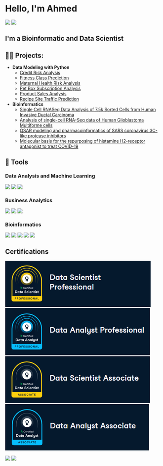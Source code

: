 # Hello, I'm Ahmed
<a href="https://www.linkedin.com/in/ahmed-ishola"><img src="https://img.shields.io/badge/-LinkedIn-0072b1?&style=for-the-badge&logo=linkedin&logoColor=white" /></a>
<a href="https://mblinks.github.io/"><img src="https://img.shields.io/badge/-GitHub-181717?style=for-the-badge&logo=github&logoColor=white" /></a>

## I'm a Bioinformatic and Data Scientist

<h2>👨‍💻 Projects:</h2>

- <b>Data Modeling with Python </b>
  - [Credit Risk Analysis](https://github.com/mblinks/python/blob/main/Credit_Risk_Analysis.ipynb)
  - [Fitness Class Prediction](https://github.com/mblinks/python/blob/main/Fitness_Class.ipynb)
  - [Maternal Health Risk Analysis](https://github.com/mblinks/python/blob/main/Maternal_Health_Risk_Analysis.ipynb)
  - [Pet Box Subscription Analysis](https://github.com/mblinks/python/blob/main/Pet_Box_Subscription.ipynb)
  - [Product Sales Analysis](https://github.com/mblinks/python/blob/main/Product_Sales.ipynb)
  - [Recipe Site Traffic Prediction](https://github.com/mblinks/python/blob/main/Recipe_Site_Traffic.ipynb)
- <b>Bioinformatics</b>
  - [Single Cell RNASeq Data Analysis of 7.5k Sorted Cells from Human Invasive Ductal Carcinoma](https://github.com/mblinks/scanpy)
  - [Analysis of single-cell RNA-Seq data of Human Glioblastoma Multiforme cells](https://github.com/mblinks/R)
  - [QSAR modeling and pharmacoinformatics of SARS coronavirus 3C-like protease inhibitors](https://www.ncbi.nlm.nih.gov/pmc/articles/PMC8111888/)
  - [Molecular basis for the repurposing of histamine H2-receptor antagonist to treat COVID-19](https://www.ncbi.nlm.nih.gov/pmc/articles/PMC7852284/)

## 🤖 Tools
### Data Analysis and Machine Learning
<div>
    <img src="https://img.shields.io/badge/-Python-3776AB?style=for-the-badge&logo=python&logoColor=white" />
    <img src="https://img.shields.io/badge/-R-276DC3?style=for-the-badge&logo=R&logoColor=white" />
    <img src="https://img.shields.io/badge/-SQL-4479A1?style=for-the-badge&logo=sql&logoColor=white" />
</div>

### Business Analytics
<div>
    <img src="https://img.shields.io/badge/-Microsoft%20Excel-217346?style=for-the-badge&logo=microsoft-excel&logoColor=white" />
    <img src="https://img.shields.io/badge/-Power%20BI-F2C811?style=for-the-badge&logo=powerbi&logoColor=white" />
    <img src="https://img.shields.io/badge/-Tableau-E97627?style=for-the-badge&logo=tableau&logoColor=white" />
    </div>

### Bioinformatics
<div>
    <img src="https://img.shields.io/badge/-Seurat-005F7F?style=for-the-badge&logo=r&logoColor=white" />
    <img src="https://img.shields.io/badge/-Scanpy-4B8BBE?style=for-the-badge&logo=python&logoColor=white" />
    <img src="https://img.shields.io/badge/-Vina-8B0000?style=for-the-badge&logo=python&logoColor=white" />
    <img src="https://img.shields.io/badge/-GROMACS-5E4FA2?style=for-the-badge&logo=GROMACS&logoColor=white" />
    <img src="https://img.shields.io/badge/-Discovery%20Studio-007CFF?style=for-the-badge&logo=acm&logoColor=white" />
    </div>
    
## Certifications
![Data Scientist Professional](https://github.com/mblinks/mblinks.github.io/blob/main/assets/dsp.PNG)
![Data Analyst Professional](https://github.com/mblinks/mblinks.github.io/blob/main/assets/dap.PNG)
![Data Scientist Associate](https://github.com/mblinks/mblinks.github.io/blob/main/assets/dsa.PNG)
![Data Analyst Associate](https://github.com/mblinks/mblinks.github.io/blob/main/assets/daa.PNG)
<div>
    <img src="https://img.shields.io/badge/-DataCamp-03EF62?style=for-the-badge&logo=datacamp&logoColor=white" />
    <img src="https://img.shields.io/badge/-Coursera-0056D2?style=for-the-badge&logo=coursera&logoColor=white" />
    </div>


    
